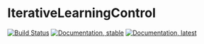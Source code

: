 # IterativeLearningControl

[![Build Status](https://github.com/baggepinnen/IterativeLearningControl.jl/actions/workflows/CI.yml/badge.svg?branch=main)](https://github.com/baggepinnen/IterativeLearningControl.jl/actions/workflows/CI.yml?query=branch%3Amain)
[![Documentation, stable](https://img.shields.io/badge/docs-stable-blue.svg)](https://baggepinnen.github.io/IterativeLearningControl.jl/stable)
[![Documentation, latest](https://img.shields.io/badge/docs-latest-blue.svg)](https://baggepinnen.github.io/IterativeLearningControl.jl/dev)
